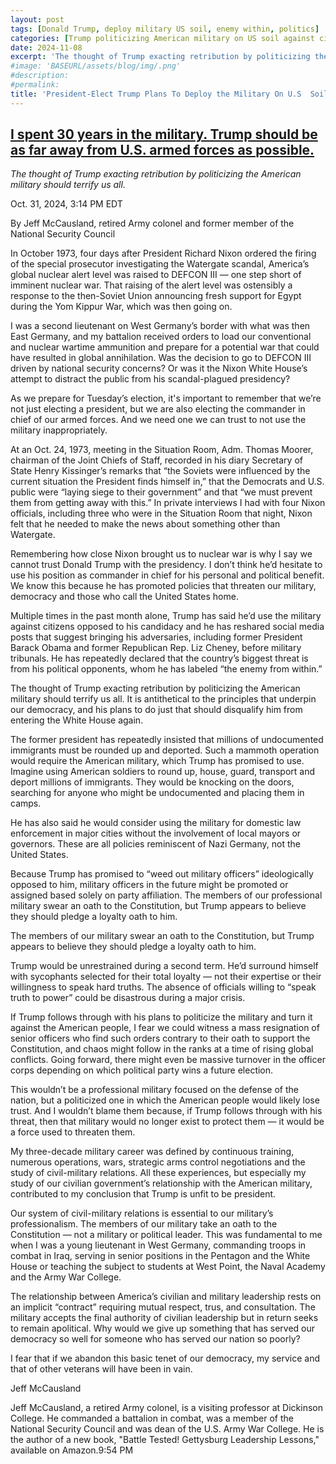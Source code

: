 ```yaml
---
layout: post
tags: [Donald Trump, deploy military US soil, enemy within, politics]
categories: [Trump politicizing American military on US soil against citizens]
date: 2024-11-08 
excerpt: 'The thought of Trump exacting retribution by politicizing the American military should terrify us all.'
#image: 'BASEURL/assets/blog/img/.png'
#description:
#permalink:
title: 'President-Elect Trump Plans To Deploy the Military On U.S  Soil Against American Citizens'
---
```



## [I spent 30 years in the military. Trump should be as far away from U.S. armed forces as possible.](https://www.msnbc.com/opinion/msnbc-opinion/trump-military-us-armed-forces-commander-in-chief-election-rcna177717)

*The thought of Trump exacting retribution by politicizing the American military should terrify us all.*

Oct. 31, 2024, 3:14 PM EDT

By Jeff McCausland, retired Army colonel and former member of the National Security Council

In October 1973, four days after President Richard Nixon ordered the firing of the special prosecutor investigating the Watergate scandal, America’s global nuclear alert level was raised to DEFCON III — one step short of imminent nuclear war. That raising of the alert level was ostensibly a response to the then-Soviet Union announcing fresh support for Egypt during the Yom Kippur War, which was then going on.

I was a second lieutenant on West Germany’s border with what was then East Germany, and my battalion received orders to load our conventional and nuclear wartime ammunition and prepare for a potential war that could have resulted in global annihilation. Was the decision to go to  DEFCON III driven by national security concerns? Or was it the Nixon White House’s attempt to distract the public from his scandal-plagued presidency?

As we prepare for Tuesday’s election, it's important to remember that we’re not just electing a president, but we are also electing the commander in chief of our armed forces. And we need one we can trust to not use the military inappropriately.

At an Oct. 24, 1973, meeting in the Situation Room, Adm. Thomas Moorer, chairman of the Joint Chiefs of Staff, recorded in his diary Secretary of State Henry Kissinger’s remarks that “the Soviets were influenced by the current situation the President finds himself in,” that the Democrats and U.S. public were “laying siege  to their government” and that “we must prevent them from getting away with this.” In private interviews I had with four Nixon officials, including three who were in the Situation Room that night, Nixon felt that he needed to make the news about something other than Watergate.

Remembering how close Nixon brought us to nuclear war is why I say we cannot trust Donald Trump with the presidency. I don’t think he’d hesitate to use his position as commander in chief for his personal and political benefit. We know this because he has promoted policies that threaten our military, democracy and those who call the United States home.

Multiple times in the past month alone, Trump has said he’d use the military against citizens opposed to his candidacy and he has reshared social media posts that suggest bringing his adversaries, including former President Barack Obama and former Republican Rep. Liz Cheney, before military tribunals. He has repeatedly declared that the country’s biggest threat is from his political opponents, whom he has labeled “the enemy from within.”

The thought of Trump exacting retribution by politicizing the American military should terrify us all. It is antithetical to the principles that underpin our democracy, and his plans to do just that should disqualify him from entering the White House again.

The former president has repeatedly insisted that millions of undocumented immigrants must be rounded up and deported. Such a mammoth operation would require the American military, which Trump has promised to use. Imagine using American soldiers to round up, house, guard, transport and deport millions of immigrants. They would be knocking on the doors, searching for anyone who might be undocumented and placing them in camps.

He has also said he would consider using the military for domestic law enforcement in major cities without the involvement of local mayors or governors. These are all policies reminiscent of Nazi Germany, not the United States. 

Because Trump has promised to “weed out military officers” ideologically opposed to him, military officers in the future might be promoted or assigned based solely on party affiliation. The members of our professional military swear an oath to the Constitution, but Trump appears to believe they should pledge a loyalty oath to him.

The members of our military swear an oath to the Constitution, but Trump appears to believe they should pledge a loyalty oath to him.

Trump would be unrestrained during a second term. He’d surround himself with sycophants selected for their total loyalty — not their expertise or their willingness to speak hard truths. The absence of officials willing to “speak truth to power” could be disastrous during a major crisis.  

If Trump follows through with his plans to politicize the military and turn it against the American people, I fear we could witness a mass resignation of senior officers who find such orders contrary to their oath to support the Constitution, and chaos might follow in the ranks at a time of rising global conflicts. Going forward, there might even be massive turnover in the officer corps depending on which political party wins a future election.

This wouldn’t be a professional military focused on the defense of the nation, but a politicized one in which the American people would likely lose trust. And I wouldn’t blame them because, if Trump follows through with his threat, then that military would no longer exist to protect them — it would be a force used to threaten them.

My three-decade military career was defined by continuous training, numerous operations, wars, strategic arms control negotiations and the study of civil-military relations. All these experiences, but especially my study of our civilian government’s relationship with the American military, contributed to my conclusion that Trump is unfit to be president.

Our system of civil-military relations is essential to our military’s professionalism.  The members of our military take an oath to the Constitution — not a military or political leader. This was fundamental to me when I was a young lieutenant in West Germany, commanding troops in combat in Iraq, serving in senior positions in the Pentagon and the White House or teaching the subject to students at West Point, the Naval Academy and the Army War College.

The relationship between America’s civilian and military leadership rests on an implicit “contract” requiring mutual respect, trus, and consultation. The military accepts the final authority of civilian leadership but in return seeks to remain apolitical. Why would we give up something that has served our democracy so well for someone who has served our nation so poorly?

I fear that if we abandon this basic tenet of our democracy, my service and that of other veterans will have been in vain.  

Jeff McCausland

Jeff McCausland, a retired Army colonel, is a visiting professor at Dickinson College. He commanded a battalion in combat, was a member of the National Security Council and was dean of the U.S. Army War College. He is the author of a new book, "Battle Tested! Gettysburg Leadership Lessons," available on Amazon.9:54 PM